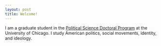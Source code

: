 ```yaml
---
layout: post
title: Welcome!
---
```


I am a graduate student in the [Political Science Doctoral Program](political-science.uchicago.edu/) at the University of Chicago. I study American politics, social movements, identity, and ideology. 


